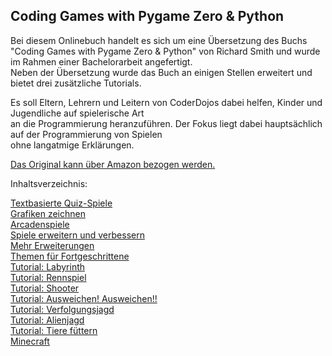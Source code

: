 ## Coding Games with Pygame Zero & Python

<span>Bei diesem Onlinebuch handelt es sich um eine Übersetzung des Buchs "Coding Games with Pygame Zero & Python" von Richard Smith und wurde im Rahmen einer Bachelorarbeit angefertigt.</span><br>
<span>Neben der Übersetzung wurde das Buch an einigen Stellen erweitert und bietet drei zusätzliche Tutorials.</span></p><p><span>Es soll Eltern, Lehrern und Leitern von CoderDojos dabei helfen, Kinder und Jugendliche auf spielerische Art</span><br>
<span>an die Programmierung heranzuführen. Der Fokus liegt dabei hauptsächlich auf der Programmierung von Spielen</span><br>
<span>ohne langatmige Erklärungen.</span></p><p><a href="https://www.amazon.de/Coding-Games-Pygame-Zero-Python/dp/1695028805/" target="_blank" rel="noopener"><span>Das Original kann über Amazon bezogen werden.</span></a></p><p><span>Inhaltsverzeichnis:</span></p><p><a href="https://python4kids-ba.github.io/Python4kids/pages/textbasierte_quizspiele.html" target="_blank" rel="noopener"><span>Textbasierte Quiz-Spiele</span></a><br>
<a href="https://python4kids-ba.github.io/Python4kids/pages/grafiken_zeichnen.html" target="_blank" rel="noopener"><span>Grafiken zeichnen</span></a><br>
<a href="https://python4kids-ba.github.io/Python4kids/pages/arcadenspiele.html" target="_blank" rel="noopener"><span>Arcadenspiele</span></a><br>
<a href="https://python4kids-ba.github.io/Python4kids/pages/spiele_erweitern.html" target="_blank" rel="noopener"><span>Spiele erweitern und verbessern</span></a><br>
<a href="https://python4kids-ba.github.io/Python4kids/pages/mehr_erweiterungen.html" target="_blank" rel="noopener"><span>Mehr Erweiterungen</span></a><br>
<a href="https://python4kids-ba.github.io/Python4kids/pages/themen_fortgeschrittene.html" target="_blank" rel="noopener"><span>Themen für Fortgeschrittene</span></a><br>
<a href="https://python4kids-ba.github.io/Python4kids/pages/tutorial_labyrinth.html" target="_blank" rel="noopener"><span>Tutorial: Labyrinth</span></a><br>
<a href="https://python4kids-ba.github.io/Python4kids/pages/tutorial_rennspiel.html" target="_blank" rel="noopener"><span>Tutorial: Rennspiel</span></a><br>
<a href="https://python4kids-ba.github.io/Python4kids/pages/tutorial_shooter.html" target="_blank" rel="noopener"><span>Tutorial: Shooter</span></a><br>
<a href="https://python4kids-ba.github.io/Python4kids/pages/tutorial_ausweichen.html" target="_blank" rel="noopener"><span>Tutorial: Ausweichen! Ausweichen!!</span></a><br>
<a href="https://python4kids-ba.github.io/Python4kids/pages/tutorial_verfolgungsjagd.html" target="_blank" rel="noopener"><span>Tutorial: Verfolgungsjagd</span></a><br>
<a href="https://python4kids-ba.github.io/Python4kids/pages/tutorial_alienjagd.html" target="_blank" rel="noopener"><span>Tutorial: Alienjagd</span></a><br>
<a href="https://python4kids-ba.github.io/Python4kids/pages/tutorial_tiere_fuettern.html" target="_blank" rel="noopener"><span>Tutorial: Tiere füttern</span></a><br>
<a href="https://python4kids-ba.github.io/Python4kids/pages/minecraft.html" target="_blank" rel="noopener"><span>Minecraft</span></a>

